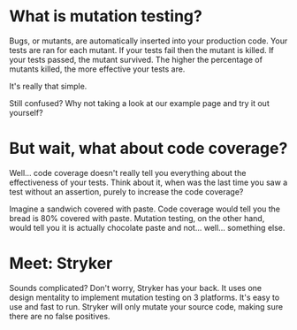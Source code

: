 # What is mutation testing?

Bugs, or mutants, are automatically inserted into your production code. Your tests are ran for each mutant. If your tests fail then the mutant is killed. If your tests passed, the mutant survived. The higher the percentage of mutants killed, the more effective your tests are.

It's really that simple.

Still confused? Why not taking a look at our example page and try it out yourself?

# But wait, what about code coverage?

Well... code coverage doesn't really tell you everything about the effectiveness of your tests. Think about it, when was the last time you saw a test without an assertion, purely to increase the code coverage?

Imagine a sandwich covered with paste. Code coverage would tell you the bread is 80% covered with paste. Mutation testing, on the other hand, would tell you it is actually chocolate paste and not... well... something else.

# Meet: Stryker

Sounds complicated? Don't worry, Stryker has your back. It uses one design mentality to implement mutation testing on 3 platforms. It's easy to use and fast to run. Stryker will only mutate your source code, making sure there are no false positives.